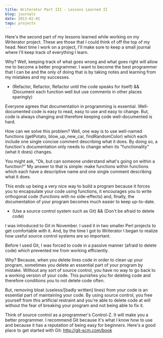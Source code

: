 ```yaml
---
title: Writerator Part III - Lessons Learned II
blog: journals
date: 2013-02-01
tags: projects
---
```

Here's the second part of my lessons learned while working on my Writerator project. These are those that I could think of off the top of my head. Next time I work on a project, I'll make sure to keep a small journal where I'll keep track of everything I learn.

Why? Well, keeping track of what goes wrong and what goes right will allow me to become a better programmer. I want to become the best programmer that I can be and the only of doing that is by taking notes and learning from my mistakes and my successes.

- (Refactor, Refactor, Refactor until the code speaks for itself) && (Document each function well but use comments in other places sparingly)

Everyone agrees that documentation in programming is essential. Well-documented code is easy to read, easy to use and easy to change. But, code is always changing and therefore keeping code well-documented is hard.

How can we solve this problem? Well, one way is to use well-named functions (getPotato, blow_up_new_car, findRandomColor) which each include one single concise comment describing what it does. By doing so, a function's documentation only needs to change when its "functionality" (what it does) changes.

You might ask, "Ok, but can someone understand what's going on within a function?" My answer to that is simple: make functions within functions which each have a descriptive name and one single comment describing what it does.

This ends up being a very nice way to build a program because it forces you to encapsulate your code using functions, it encourages you to write orthogonal code (functions with no side-effects) and, finally, the documentation of your program becomes much easier to keep up-to-date.

- (Use a source control system such as Git) && (Don't be afraid to delete code)

I was introduced to Git in November. I used it in two smaller Perl projects to get comfortable with it. And, by the time I got to Writerator I began to realize how useful source control systems are so important.

Before I used Git, I was forced to code in a passive manner (afraid to delete code) which prevented me from working efficiently.

Why? Because, when you delete lines code in order to clean up your program, sometimes you delete an essential part of your program by mistake. Without any sort of source control, you have no way to go back to a working version of your code. This punishes you for deleting code and therefore conditions you to not delete code often.

But, removing bloat (useless/[badly written] lines) from your code is an essential part of maintaining your code. By using source control, you free yourself from this artificial restraint and you're able to delete code at will without the fear of breaking your program and not being able to fix it.

Think of source control as a programmer's Control-Z. It will make you a better programmer. I recommend Git because it's what I know how to use and because it has a reputation of being easy for beginners. Here's a good place to get started with Git: http://git-scm.com/book
